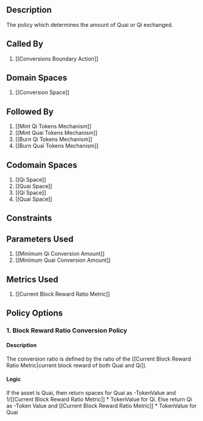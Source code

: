 ## Description

The policy which determines the amount of Quai or Qi exchanged.
## Called By
1. [[Conversions Boundary Action]]
## Domain Spaces
1. [[Conversion Space]]
## Followed By
1. [[Mint Qi Tokens Mechanism]]
2. [[Mint Quai Tokens Mechanism]]
3. [[Burn Qi Tokens Mechanism]]
4. [[Burn Quai Tokens Mechanism]]
## Codomain Spaces
1. [[Qi Space]]
2. [[Quai Space]]
3. [[Qi Space]]
4. [[Quai Space]]
## Constraints
## Parameters Used
1. [[Minimum Qi Conversion Amount]]
2. [[Minimum Quai Conversion Amount]]
## Metrics Used
1. [[Current Block Reward Ratio Metric]]
## Policy Options
### 1. Block Reward Ratio Conversion Policy
#### Description
The conversion ratio is defined by the ratio of the [[Current Block Reward Ratio Metric|current block reward of both Quai and Qi]].
#### Logic
If the asset is Quai, then return spaces for Quai as -TokenValue and 1/[[Current Block Reward Ratio Metric]] * TokenValue for Qi.
    Else return Qi as -Token Value and [[Current Block Reward Ratio Metric]] * TokenValue for Quai

